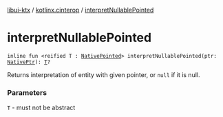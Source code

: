 [libui-ktx](../index.md) / [kotlinx.cinterop](index.md) / [interpretNullablePointed](./interpret-nullable-pointed.md)

# interpretNullablePointed

`inline fun <reified T : `[`NativePointed`](-native-pointed/index.md)`> interpretNullablePointed(ptr: `[`NativePtr`](-native-ptr.md)`): `[`T`](interpret-nullable-pointed.md#T)`?`

Returns interpretation of entity with given pointer, or `null` if it is null.

### Parameters

`T` - must not be abstract